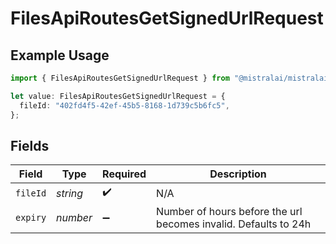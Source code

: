 # FilesApiRoutesGetSignedUrlRequest

## Example Usage

```typescript
import { FilesApiRoutesGetSignedUrlRequest } from "@mistralai/mistralai/models/operations";

let value: FilesApiRoutesGetSignedUrlRequest = {
  fileId: "402fd4f5-42ef-45b5-8168-1d739c5b6fc5",
};
```

## Fields

| Field                                                           | Type                                                            | Required                                                        | Description                                                     |
| --------------------------------------------------------------- | --------------------------------------------------------------- | --------------------------------------------------------------- | --------------------------------------------------------------- |
| `fileId`                                                        | *string*                                                        | :heavy_check_mark:                                              | N/A                                                             |
| `expiry`                                                        | *number*                                                        | :heavy_minus_sign:                                              | Number of hours before the url becomes invalid. Defaults to 24h |